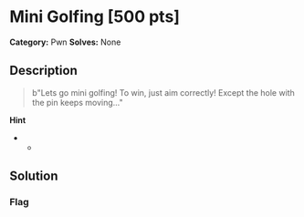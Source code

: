 # Mini Golfing [500 pts]

**Category:** Pwn
**Solves:** None

## Description
>b"Lets go mini golfing! To win, just aim correctly! Except the hole with the pin keeps moving..."

**Hint**
* -

## Solution

### Flag

